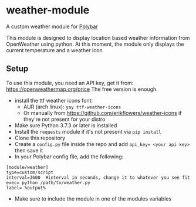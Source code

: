 # weather-module
A custom weather module for [Polybar](https://polybar.github.io/)

This module is designed to display location based weather information from OpenWeather using python.
At this moment, the module only displays the current temperature and a weather icon

## Setup
To use this module, you need an API key, get it from: https://openweathermap.org/price The free version is enough.
- install the ttf weather icons font:
  - AUR (arch linux): ```yay ttf-weather-icons```      
  - Or manually from https://github.com/erikflowers/weather-icons if they're not present for your distro
- Make sure Python 3.7.3 or later is installed
- Install the ```requests``` module if it's not present via ```pip install```
- Clone this repository
- Create a ```config.py``` file inside the repo and add ```api_key= <your api key>``` then save it
- In your Polybar config file, add the following:  

``` 
[module/weather]
type=custom/script
interval=3600  #interval in seconds, change it to whatever you see fit
exec= python /path/to/weather.py
label= %output% 
```
- Make sure to include the module in one of the modules variables 
